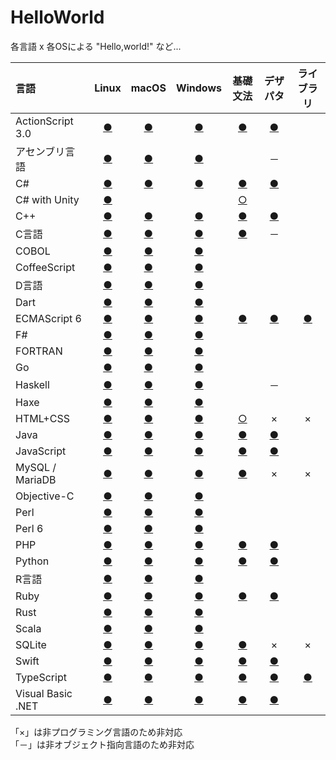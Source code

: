 # HelloWorld
各言語 x 各OSによる "Hello,world!" など...

|言語|Linux|macOS|Windows|基礎文法|デザパタ|ライブラリ|
|:--|:--:|:--:|:--:|:--:|:--:|:--:|
|ActionScript 3.0|[●](https://github.com/TakashiNishimura/HelloWorld/tree/master/languages/ActionScript/ActionScript_linux.md)|[●](https://github.com/TakashiNishimura/HelloWorld/tree/master/languages/ActionScript/ActionScript_mac.md)|[●](https://github.com/TakashiNishimura/HelloWorld/blob/master/languages/ActionScript/ActionScript_win.md)|[●](https://github.com/TakashiNishimura/HelloWorld/blob/master/languages/ActionScript/ActionScript_reference.md)|[●](https://github.com/TakashiNishimura/HelloWorld/blob/master/languages/ActionScript/ActionScript_pattern.md)||
|アセンブリ言語|[●](https://github.com/TakashiNishimura/HelloWorld/tree/master/languages/Assembly/Assembly_linux.md)|[●](https://github.com/TakashiNishimura/HelloWorld/tree/master/languages/Assembly/Assembly_mac.md)|[●](https://github.com/TakashiNishimura/HelloWorld/tree/master/languages/Assembly/Assembly_win.md)||－||
|C#|[●](https://github.com/TakashiNishimura/HelloWorld/blob/master/languages/C%23/C%23_linux.md)|[●](https://github.com/TakashiNishimura/HelloWorld/blob/master/languages/C%23/C%23_mac.md)|[●](https://github.com/TakashiNishimura/HelloWorld/blob/master/languages/C%23/C%23_win.md)|[●](https://github.com/TakashiNishimura/HelloWorld/blob/master/languages/C%23/C%23_reference.md)|[●](https://github.com/TakashiNishimura/HelloWorld/blob/master/languages/C%23/C%23_pattern.md)||
|C# with Unity|[●](https://github.com/TakashiNishimura/HelloWorld/blob/master/languages/C%23Unity/C%23Unity_linux.md)|||[○](https://github.com/TakashiNishimura/HelloWorld/blob/master/languages/C%23Unity/C%23Unity_reference.md)|||
|C++|[●](https://github.com/TakashiNishimura/HelloWorld/blob/master/languages/C%2B%2B/C%2B%2B_linux.md)|[●](https://github.com/TakashiNishimura/HelloWorld/blob/master/languages/C%2B%2B/C%2B%2B_mac.md)|[●](https://github.com/TakashiNishimura/HelloWorld/blob/master/languages/C%2B%2B/C%2B%2B_win.md)|[●](https://github.com/TakashiNishimura/HelloWorld/blob/master/languages/C%2B%2B/C%2B%2B_reference.md)|[●](https://github.com/TakashiNishimura/HelloWorld/blob/master/languages/C%2B%2B/C%2B%2B_pattern.md)||
|C言語|[●](https://github.com/TakashiNishimura/HelloWorld/blob/master/languages/C/C_linux.md)|[●](https://github.com/TakashiNishimura/HelloWorld/blob/master/languages/C/C_mac.md)|[●](https://github.com/TakashiNishimura/HelloWorld/blob/master/languages/C/C_win.md)|[●](https://github.com/TakashiNishimura/HelloWorld/blob/master/languages/C/C_reference.md)|－||
|COBOL|[●](https://github.com/TakashiNishimura/HelloWorld/blob/master/languages/COBOL/COBOL_linux.md)|[●](https://github.com/TakashiNishimura/HelloWorld/blob/master/languages/COBOL/COBOL_mac.md)|[●](https://github.com/TakashiNishimura/HelloWorld/blob/master/languages/COBOL/COBOL_win.md)||||
|CoffeeScript|[●](https://github.com/TakashiNishimura/HelloWorld/blob/master/languages/CoffeeScript/CoffeeScript_linux.md)|[●](https://github.com/TakashiNishimura/HelloWorld/blob/master/languages/CoffeeScript/CoffeeScript_mac.md)|[●](https://github.com/TakashiNishimura/HelloWorld/blob/master/languages/CoffeeScript/CoffeeScript_win.md)||||
|D言語|[●](https://github.com/TakashiNishimura/HelloWorld/blob/master/languages/D/D_linux.md)|[●](https://github.com/TakashiNishimura/HelloWorld/blob/master/languages/D/D_mac.md)|[●](https://github.com/TakashiNishimura/HelloWorld/blob/master/languages/D/D_win.md)||||
|Dart|[●](https://github.com/TakashiNishimura/HelloWorld/blob/master/languages/Dart/Dart_linux.md)|[●](https://github.com/TakashiNishimura/HelloWorld/blob/master/languages/Dart/Dart_mac.md)|[●](https://github.com/TakashiNishimura/HelloWorld/blob/master/languages/Dart/Dart_win.md)||||
|ECMAScript 6|[●](https://github.com/TakashiNishimura/HelloWorld/blob/master/languages/ECMAScript6/ECMAScript6_linux.md)|[●](https://github.com/TakashiNishimura/HelloWorld/blob/master/languages/ECMAScript6/ECMAScript6_mac.md)|[●](https://github.com/TakashiNishimura/HelloWorld/blob/master/languages/ECMAScript6/ECMAScript6_win.md)|[●](https://github.com/TakashiNishimura/HelloWorld/blob/master/languages/ECMAScript6/ECMAScript6_reference.md)|[●](https://github.com/TakashiNishimura/HelloWorld/blob/master/languages/ECMAScript6/ECMAScript6_pattern.md)|[●](https://github.com/TakashiNishimura/ToileJS)|
|F#|[●](https://github.com/TakashiNishimura/HelloWorld/blob/master/languages/F%23/F%23_linux.md)|[●](https://github.com/TakashiNishimura/HelloWorld/blob/master/languages/F%23/F%23_mac.md)|[●](https://github.com/TakashiNishimura/HelloWorld/blob/master/languages/F%23/F%23_win.md)||||
|FORTRAN|[●](https://github.com/TakashiNishimura/HelloWorld/blob/master/languages/FORTRAN/FORTRAN_linux.md)|[●](https://github.com/TakashiNishimura/HelloWorld/blob/master/languages/FORTRAN/FORTRAN_mac.md)|[●](https://github.com/TakashiNishimura/HelloWorld/blob/master/languages/FORTRAN/FORTRAN_win.md)||||
|Go|[●](https://github.com/TakashiNishimura/HelloWorld/blob/master/languages/Go/Go_linux.md)|[●](https://github.com/TakashiNishimura/HelloWorld/blob/master/languages/Go/Go_mac.md)|[●](https://github.com/TakashiNishimura/HelloWorld/blob/master/languages/Go/Go_win.md)||||
|Haskell|[●](https://github.com/TakashiNishimura/HelloWorld/blob/master/languages/Haskell/Haskell_linux.md)|[●](https://github.com/TakashiNishimura/HelloWorld/blob/master/languages/Haskell/Haskell_mac.md)|[●](https://github.com/TakashiNishimura/HelloWorld/blob/master/languages/Haskell/Haskell_win.md)||－||
|Haxe|[●](https://github.com/TakashiNishimura/HelloWorld/blob/master/languages/Haxe/Haxe_linux.md)|[●](https://github.com/TakashiNishimura/HelloWorld/blob/master/languages/Haxe/Haxe_mac.md)|[●](https://github.com/TakashiNishimura/HelloWorld/blob/master/languages/Haxe/Haxe_win.md)||||
|HTML+CSS|[●](https://github.com/TakashiNishimura/HelloWorld/blob/master/languages/HTML/HTML_linux.md)|[●](https://github.com/TakashiNishimura/HelloWorld/blob/master/languages/HTML/HTML_mac.md)|[●](https://github.com/TakashiNishimura/HelloWorld/blob/master/languages/HTML/HTML_win.md)|[○](https://github.com/TakashiNishimura/HelloWorld/blob/master/languages/HTML/HTML_reference.md)|×|×|
|Java|[●](https://github.com/TakashiNishimura/HelloWorld/blob/master/languages/Java/Java_linux.md)|[●](https://github.com/TakashiNishimura/HelloWorld/blob/master/languages/Java/Java_mac.md)|[●](https://github.com/TakashiNishimura/HelloWorld/blob/master/languages/Java/Java_win.md)|[●](https://github.com/TakashiNishimura/HelloWorld/blob/master/languages/Java/Java_reference.md)|[●](https://github.com/TakashiNishimura/HelloWorld/blob/master/languages/Java/Java_pattern.md)||
|JavaScript|[●](https://github.com/TakashiNishimura/HelloWorld/blob/master/languages/JavaScript/JavaScript_linux.md)|[●](https://github.com/TakashiNishimura/HelloWorld/blob/master/languages/JavaScript/JavaScript_mac.md)|[●](https://github.com/TakashiNishimura/HelloWorld/blob/master/languages/JavaScript/JavaScript_win.md)|[●](https://github.com/TakashiNishimura/HelloWorld/blob/master/languages/JavaScript/JavaScript_reference.md)|[●](https://github.com/TakashiNishimura/HelloWorld/blob/master/languages/JavaScript/JavaScript_pattern.md)||
|MySQL / MariaDB|[●](https://github.com/TakashiNishimura/HelloWorld/blob/master/languages/MySQL/MySQL_linux.md)|[●](https://github.com/TakashiNishimura/HelloWorld/blob/master/languages/MySQL/MySQL_mac.md)|[●](https://github.com/TakashiNishimura/HelloWorld/blob/master/languages/MySQL/MySQL_win.md)|[●](https://github.com/TakashiNishimura/HelloWorld/blob/master/languages/MySQL/MySQL_reference.md)|×|×|
|Objective-C|[●](https://github.com/TakashiNishimura/HelloWorld/blob/master/languages/ObjectiveC/ObjectiveC_linux.md)|[●](https://github.com/TakashiNishimura/HelloWorld/blob/master/languages/ObjectiveC/ObjectiveC_mac.md)|[●](https://github.com/TakashiNishimura/HelloWorld/blob/master/languages/ObjectiveC/ObjectiveC_win.md)||||
|Perl|[●](https://github.com/TakashiNishimura/HelloWorld/blob/master/languages/Perl/Perl_linux.md)|[●](https://github.com/TakashiNishimura/HelloWorld/blob/master/languages/Perl/Perl_mac.md)|[●](https://github.com/TakashiNishimura/HelloWorld/blob/master/languages/Perl/Perl_win.md)||||
|Perl 6|[●](https://github.com/TakashiNishimura/HelloWorld/blob/master/languages/Perl6/Perl6_linux.md)|[●](https://github.com/TakashiNishimura/HelloWorld/blob/master/languages/Perl6/Perl6_mac.md)|[●](https://github.com/TakashiNishimura/HelloWorld/blob/master/languages/Perl6/Perl6_win.md)||||
|PHP|[●](https://github.com/TakashiNishimura/HelloWorld/blob/master/languages/PHP/PHP_linux.md)|[●](https://github.com/TakashiNishimura/HelloWorld/blob/master/languages/PHP/PHP_mac.md)|[●](https://github.com/TakashiNishimura/HelloWorld/blob/master/languages/PHP/PHP_win.md)|[●](https://github.com/TakashiNishimura/HelloWorld/blob/master/languages/PHP/PHP_reference.md)|[●](https://github.com/TakashiNishimura/HelloWorld/blob/master/languages/PHP/PHP_pattern.md)||
|Python|[●](https://github.com/TakashiNishimura/HelloWorld/blob/master/languages/Python/Python_linux.md)|[●](https://github.com/TakashiNishimura/HelloWorld/blob/master/languages/Python/Python_mac.md)|[●](https://github.com/TakashiNishimura/HelloWorld/blob/master/languages/Python/Python_win.md)|[●](https://github.com/TakashiNishimura/HelloWorld/blob/master/languages/Python/Python_reference.md)|[●](https://github.com/TakashiNishimura/HelloWorld/blob/master/languages/Python/Python_pattern.md)||
|R言語|[●](https://github.com/TakashiNishimura/HelloWorld/blob/master/languages/R/R_linux.md)|[●](https://github.com/TakashiNishimura/HelloWorld/blob/master/languages/R/R_mac.md)|[●](https://github.com/TakashiNishimura/HelloWorld/blob/master/languages/R/R_win.md)||||
|Ruby|[●](https://github.com/TakashiNishimura/HelloWorld/blob/master/languages/Ruby/Ruby_linux.md)|[●](https://github.com/TakashiNishimura/HelloWorld/blob/master/languages/Ruby/Ruby_mac.md)|[●](https://github.com/TakashiNishimura/HelloWorld/blob/master/languages/Ruby/Ruby_win.md)|[●](https://github.com/TakashiNishimura/HelloWorld/blob/master/languages/Ruby/Ruby_reference.md)|[●](https://github.com/TakashiNishimura/HelloWorld/blob/master/languages/Ruby/Ruby_pattern.md)||
|Rust|[●](https://github.com/TakashiNishimura/HelloWorld/blob/master/languages/Rust/Rust_linux.md)|[●](https://github.com/TakashiNishimura/HelloWorld/blob/master/languages/Rust/Rust_mac.md)|[●](https://github.com/TakashiNishimura/HelloWorld/blob/master/languages/Rust/Rust_win.md)||||
|Scala|[●](https://github.com/TakashiNishimura/HelloWorld/blob/master/languages/Scala/Scala_linux.md)|[●](https://github.com/TakashiNishimura/HelloWorld/blob/master/languages/Scala/Scala_mac.md)|[●](https://github.com/TakashiNishimura/HelloWorld/blob/master/languages/Scala/Scala_win.md)||||
|SQLite|[●](https://github.com/TakashiNishimura/HelloWorld/blob/master/languages/SQLite/SQLite_linux.md)|[●](https://github.com/TakashiNishimura/HelloWorld/blob/master/languages/SQLite/SQLite_mac.md)|[●](https://github.com/TakashiNishimura/HelloWorld/blob/master/languages/SQLite/SQLite_win.md)|[●](https://github.com/TakashiNishimura/HelloWorld/blob/master/languages/SQLite/SQLite_reference.md)|×|×|
|Swift|[●](https://github.com/TakashiNishimura/HelloWorld/blob/master/languages/Swift/Swift_linux.md)|[●](https://github.com/TakashiNishimura/HelloWorld/blob/master/languages/Swift/Swift_mac.md)|[●](https://github.com/TakashiNishimura/HelloWorld/blob/master/languages/Swift/Swift_win.md)|[●](https://github.com/TakashiNishimura/HelloWorld/blob/master/languages/Swift/Swift_reference.md)|[●](https://github.com/TakashiNishimura/HelloWorld/blob/master/languages/Swift/Swift_pattern.md)||
|TypeScript|[●](https://github.com/TakashiNishimura/HelloWorld/blob/master/languages/TypeScript/TypeScript_linux.md)|[●](https://github.com/TakashiNishimura/HelloWorld/blob/master/languages/TypeScript/TypeScript_mac.md)|[●](https://github.com/TakashiNishimura/HelloWorld/blob/master/languages/TypeScript/TypeScript_win.md)|[●](https://github.com/TakashiNishimura/HelloWorld/blob/master/languages/TypeScript/TypeScript_reference.md)|[●](https://github.com/TakashiNishimura/HelloWorld/blob/master/languages/TypeScript/TypeScript_pattern.md)|[●](https://github.com/TakashiNishimura/ToileJS/tree/master/old)|
|Visual Basic .NET|[●](https://github.com/TakashiNishimura/HelloWorld/blob/master/languages/VisualBasic/VisualBasic_linux.md)|[●](https://github.com/TakashiNishimura/HelloWorld/blob/master/languages/VisualBasic/VisualBasic_mac.md)|[●](https://github.com/TakashiNishimura/HelloWorld/blob/master/languages/VisualBasic/VisualBasic_win.md)|[●](https://github.com/TakashiNishimura/HelloWorld/blob/master/languages/VisualBasic/VisualBasic_reference.md)|[●](https://github.com/TakashiNishimura/HelloWorld/blob/master/languages/VisualBasic/VisualBasic_pattern.md)||

「×」は非プログラミング言語のため非対応  
「－」は非オブジェクト指向言語のため非対応